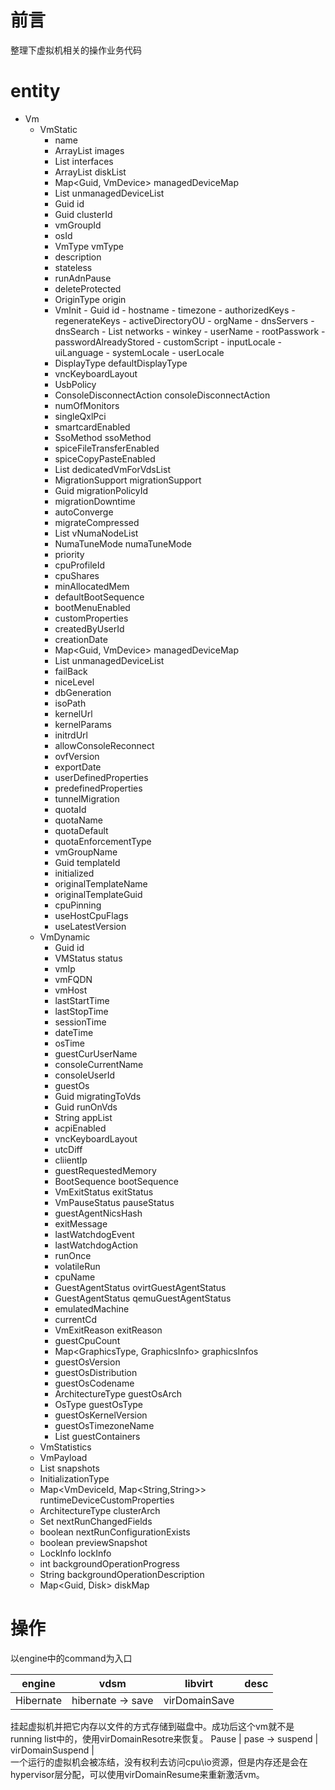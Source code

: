 # 前言
整理下虚拟机相关的操作业务代码

# entity

-   Vm
    -   VmStatic
        -    name
        -    ArrayList<DiskImage> images
        -    List<VmNetworkInterface> interfaces
        -    ArrayList<DiskImage> diskList
        -    Map<Guid, VmDevice> managedDeviceMap
        -    List<VmDevice> unmanagedDeviceList
        -    Guid id
        -    Guid clusterId
        -    vmGroupId
        -    osId
        -    VmType vmType
        -    description
        -    stateless
        -    runAdnPause
        -    deleteProtected
        -    OriginType origin
        -    VmInit
            -    Guid id
            -    hostname
            -    timezone
            -    authorizedKeys
            -    regenerateKeys
            -    activeDirectoryOU
            -    orgName
            -    dnsServers
            -    dnsSearch
            -    List<VminitNetwork> networks
            -    winkey
            -    userName
            -    rootPasswork
            -    passwordAlreadyStored
            -    customScript
            -    inputLocale
            -    uiLanguage
            -    systemLocale
            -    userLocale
        -    DisplayType defaultDisplayType
        -    vncKeyboardLayout
        -    UsbPolicy
        -    ConsoleDisconnectAction    consoleDisconnectAction
        -    numOfMonitors
        -    singleQxlPci
        -    smartcardEnabled
        -    SsoMethod ssoMethod
        -    spiceFileTransferEnabled
        -    spiceCopyPasteEnabled
        -    List<guid> dedicatedVmForVdsList
        -    MigrationSupport   migrationSupport
        -    Guid migrationPolicyId
        -    migrationDowntime
        -    autoConverge
        -    migrateCompressed
        -    List<VmNumaNode> vNumaNodeList
        -    NumaTuneMode numaTuneMode
        -    priority
        -    cpuProfileId
        -    cpuShares
        -    minAllocatedMem
        -    defaultBootSequence
        -    bootMenuEnabled
        -    customProperties
        -    createdByUserId
        -    creationDate
        -    Map<Guid, VmDevice> managedDeviceMap
        -    List<VmDevice> unmanagedDeviceList
        -    failBack
        -    niceLevel
        -    dbGeneration
        -    isoPath
        -    kernelUrl
        -    kernelParams
        -    initrdUrl
        -    allowConsoleReconnect
        -    ovfVersion
        -    exportDate
        -    userDefinedProperties
        -    predefinedProperties
        -    tunnelMigration
        -    quotaId
        -    quotaName
        -    quotaDefault
        -    quotaEnforcementType
        -    vmGroupName
        -    Guid templateId
        -    initialized
        -    originalTemplateName
        -    originalTemplateGuid
        -    cpuPinning
        -    useHostCpuFlags
        -    useLatestVersion
    -   VmDynamic
        -   Guid id
        -   VMStatus status
        -   vmIp
        -   vmFQDN
        -   vmHost
        -   lastStartTime
        -   lastStopTime
        -   sessionTime
        -   dateTime
        -   osTime
        -   guestCurUserName
        -   consoleCurrentName
        -   consoleUserId
        -   guestOs
        -   Guid migratingToVds
        -   Guid runOnVds
        -   String appList
        -   acpiEnabled
        -   vncKeyboardLayout
        -   utcDiff
        -   cliientIp
        -   guestRequestedMemory
        -   BootSequence bootSequence
        -   VmExitStatus exitStatus
        -   VmPauseStatus pauseStatus
        -   guestAgentNicsHash
        -   exitMessage
        -   lastWatchdogEvent
        -   lastWatchdogAction
        -   runOnce
        -   volatileRun
        -   cpuName
        -   GuestAgentStatus ovirtGuestAgentStatus
        -   GuestAgentStatus qemuGuestAgentStatus
        -   emulatedMachine
        -   currentCd
        -   VmExitReason exitReason
        -   guestCpuCount
        -   Map<GraphicsType, GraphicsInfo> graphicsInfos
        -   guestOsVersion
        -   guestOsDistribution
        -   guestOsCodename
        -   ArchitectureType guestOsArch
        -   OsType  guestOsType
        -   guestOsKernelVersion
        -   guestOsTimezoneName
        -   List<GuestContainer> guestContainers
    -   VmStatistics
    -   VmPayload
    -   List<Snapshot> snapshots
    -   InitializationType
    -   Map<VmDeviceId, Map<String,String>> runtimeDeviceCustomProperties
    -   ArchitectureType clusterArch
    -   Set<String> nextRunChangedFields
    -   boolean nextRunConfigurationExists
    -   boolean previewSnapshot
    -   LockInfo lockInfo
    -   int backgroundOperationProgress
    -   String backgroundOperationDescription
    -   Map<Guid, Disk> diskMap

# 操作

以engine中的command为入口


engine | vdsm | libvirt | desc
---|---|---|---
Hibernate | hibernate -> save | virDomainSave | 
挂起虚拟机并把它内存以文件的方式存储到磁盘中。成功后这个vm就不是running list中的，使用virDomainResotre来恢复。
Pause | pase -> suspend | virDomainSuspend |  
一个运行的虚拟机会被冻结，没有权利去访问cpu\io资源，但是内存还是会在hypervisor层分配，可以使用virDomainResume来重新激活vm。

